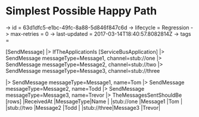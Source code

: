 # Simplest Possible Happy Path

-> id = 63d1dfc5-e1bc-49fc-8a88-5d846f847c6d
-> lifecycle = Regression
-> max-retries = 0
-> last-updated = 2017-03-14T18:40:57.8082814Z
-> tags = 

[SendMessage]
|> IfTheApplicationIs
    [ServiceBusApplication]
    |> SendMessage messageType=Message1, channel=stub://one
    |> SendMessage messageType=Message2, channel=stub://two
    |> SendMessage messageType=Message3, channel=stub://three

|> SendMessage messageType=Message1, name=Tom
|> SendMessage messageType=Message2, name=Todd
|> SendMessage messageType=Message3, name=Trevor
|> TheMessagesSentShouldBe
    [rows]
    |ReceivedAt  |MessageType|Name  |
    |stub://one  |Message1   |Tom   |
    |stub://two  |Message2   |Todd  |
    |stub://three|Message3   |Trevor|

~~~
